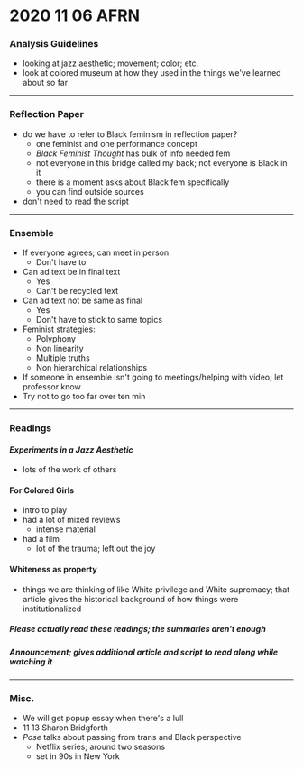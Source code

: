 # 2020 11 06 AFRN

### Analysis Guidelines

- looking at jazz aesthetic; movement; color; etc.
- look at colored museum at how they used in the things we've learned about so far

---

### Reflection Paper
- do we have to refer to Black feminism in reflection paper?
  - one feminist and one performance concept
  - *Black Feminist Thought* has bulk of info needed fem
  - not everyone in this bridge called my back; not everyone is Black in it
  - there is a moment asks about Black fem specifically
  - you can find outside sources
- don't need to read the script

---

### Ensemble
- If everyone agrees; can meet in person
  - Don't have to
- Can ad text be in final text
  - Yes
  - Can't be recycled text
- Can ad text not be same as final
  - Yes
  - Don't have to stick to same topics
- Feminist strategies:
  - Polyphony
  - Non linearity
  - Multiple truths
  - Non hierarchical relationships
- If someone in ensemble isn't going to meetings/helping with video; let professor know
- Try not to go too far over ten min

---

### Readings

#### *Experiments in a Jazz Aesthetic*
  - lots of the work of others

#### For Colored Girls
  - intro to play
  - had a lot of mixed reviews
    - intense material
  - had a film
    - lot of the trauma; left out the joy

#### Whiteness as property
  - things we are thinking of like White privilege and White supremacy; that article gives the historical background of how things were institutionalized

##### Please actually read these readings; the summaries aren't enough

##### Announcement; gives additional article and script to read along while watching it

---

### Misc.
- We will get popup essay when there's a lull
- 11 13 Sharon Bridgforth
- *Pose* talks about passing from trans and Black perspective
  - Netflix series; around two seasons
  - set in 90s in New York

<!--
Shorthand Key
fcg - For Colored Girls
bf - Black feminism / Black feminist
perf - performance
bft - *Black Feminist Thought*
ja - jazz aesthetic
exjazz - *Experiments in a Jazz Aesthetic*
ref paper - reflection paper
prof - professor
strat - strategies
White priv - White privilege
White suprem - White supremacy
-->
